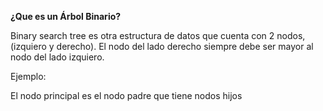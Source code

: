 **¿Que es un Árbol Binario?**

Binary search tree es otra estructura de datos que cuenta con 2 nodos, (izquiero y derecho). El nodo del lado derecho siempre debe ser mayor al nodo del lado izquiero.

Ejemplo:

El nodo principal es el nodo padre que tiene nodos hijos
